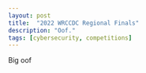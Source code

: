 ```yaml
---
layout: post
title: 	"2022 WRCCDC Regional Finals"
description: "Oof."
tags: [cybersecurity, competitions]
---
```


Big oof